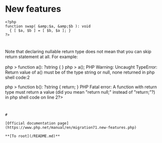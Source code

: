 # New features





```
<?php
function swap( &amp;$a, &amp;$b ): void
  { [ $a, $b ] = [ $b, $a ]; }
?>
```
  

#

Note that declaring nullable return type does not mean that you can skip return statement at all. For example:<br><br>php &gt; function a(): ?string { }
php &gt; a();
PHP Warning:  Uncaught TypeError: Return value of a() must be of the type string or null, none returned in php shell code:2

php &gt; function b(): ?string { return; }
PHP Fatal error:  A function with return type must return a value (did you mean "return null;" instead of "return;"?) in php shell code on line 2?>
```
  

#

[Official documentation page](https://www.php.net/manual/en/migration71.new-features.php)

**[To root](/README.md)**